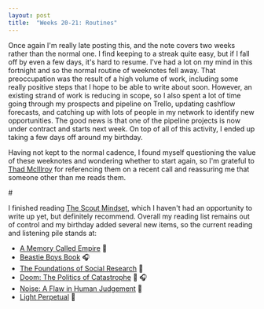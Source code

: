 ```yaml
---
layout: post
title:  "Weeks 20-21: Routines"
---
```


Once again I'm really late posting this, and the note covers two weeks rather than the normal one. I find keeping to a streak quite easy, but if I fall off by even a few days, it's hard to resume. I've had a lot on my mind in this fortnight and so the normal routine of weeknotes fell away. That preoccupation was the result of a high volume of work, including some really positive steps that I hope to be able to write about soon. However, an existing strand of work is reducing in scope, so I also spent a lot of time going through my prospects and pipeline on Trello, updating cashflow forecasts, and catching up with lots of people in my network to identify new opportunities. The good news is that one of the pipeline projects is now under contract and starts next week. On top of all of this activity, I ended up taking a few days off around my birthday. 

Having not kept to the normal cadence, I found myself questioning the value of these weeknotes and wondering whether to start again, so I'm grateful to <a href="https://thefutureofpublishing.com/about-thad/">Thad McIllroy</a> for referencing them on a recent call and reassuring me that someone other than me reads them. 

<p id="divider">#</p>

I finished reading <a href="https://www.littlebrown.co.uk/titles/julia-galef/the-scout-mindset/9780349427638/">The Scout Mindset</a>, which I haven't had an opportunity to write up yet, but definitely recommend. Overall my reading list remains out of control and my birthday added several new items, so the current reading and listening pile stands at:
<ul>
  <li><a href="https://www.arkadymartine.net/novels">A Memory Called Empire</a> 📖</li>
  <li><a href="https://www.faber.co.uk/9780571308040-beastie-boys-book.html">Beastie Boys Book</a> 🎧</li>
  <li><a href="https://us.sagepub.com/en-us/nam/the-foundations-of-social-research/book207972">The Foundations of Social Research</a> 📖</li>
  <li><a href="https://www.penguin.co.uk/books/321473/doom--the-politics-of-catastrophe/9780241488447.html">Doom: The Politics of Catastrophe</a> 📖 🎧</li>
  <li><a href="https://harpercollins.co.uk/products/noise-daniel-kahnemanolivier-sibonycass-r-sunstein?variant=32751319056462">Noise: A Flaw in Human Judgement</a> 📖</li>
  <li><a href="https://www.faber.co.uk/9780571336487-light-perpetual.html">Light Perpetual</a> 📖</li>
